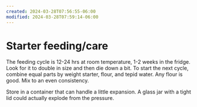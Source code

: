 ```yaml
---
created: 2024-03-28T07:56:55-06:00
modified: 2024-03-28T07:59:14-06:00
---
```


# Starter feeding/care

The feeding cycle is 12-24 hrs at room temperature, 1-2 weeks in the fridge. Look for it to double in size and then die down a bit. To start the next cycle, combine equal parts by weight starter, flour, and tepid water. Any flour is good. Mix to an even consistency. 

Store in a container that can handle a little expansion. A glass jar with a tight lid could actually explode from the pressure.
